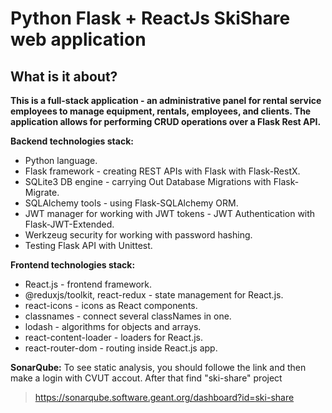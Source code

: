 # Python Flask + ReactJs SkiShare web application

## What is it about?
**This is a full-stack application - an administrative panel for rental service employees to manage equipment, rentals, employees, and clients. The application allows for performing CRUD operations over a Flask Rest API.**

**Backend technologies stack:**
* Python language.
* Flask framework - creating REST APIs with Flask with Flask-RestX.
* SQLite3 DB engine - carrying Out Database Migrations with Flask-Migrate.
* SQLAlchemy tools - using Flask-SQLAlchemy ORM.
* JWT manager for working with JWT tokens - JWT Authentication with Flask-JWT-Extended.
* Werkzeug security for working with password hashing.
* Testing Flask API with Unittest.

**Frontend technologies stack:**
* React.js - frontend framework.
* @reduxjs/toolkit, react-redux - state management for React.js.
* react-icons - icons as React components.
* classnames - connect several classNames in one.
* lodash - algorithms for objects and arrays.
* react-content-loader - loaders for React.js.
* react-router-dom - routing inside React.js app.


**SonarQube:**
To see static analysis, you should followe the link and then make a login with CVUT accout. After that find "ski-share" project 
> https://sonarqube.software.geant.org/dashboard?id=ski-share


